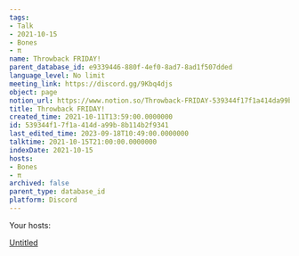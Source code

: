 ```yaml
---
tags:
- Talk
- 2021-10-15
- Bones
- π
name: Throwback FRIDAY!
parent_database_id: e9339446-880f-4ef0-8ad7-8ad1f507dded
language_level: No limit
meeting_link: https://discord.gg/9Kbq4djs
object: page
notion_url: https://www.notion.so/Throwback-FRIDAY-539344f17f1a414da99b8b114b2f9341
title: Throwback FRIDAY!
created_time: 2021-10-11T13:59:00.0000000
id: 539344f1-7f1a-414d-a99b-8b114b2f9341
last_edited_time: 2023-09-18T10:49:00.0000000
talktime: 2021-10-15T21:00:00.0000000
indexDate: 2021-10-15
hosts:
- Bones
- π
archived: false
parent_type: database_id
platform: Discord
---
```




Your hosts:

[Untitled](https://www.notion.so/482e61b02b9c4456b2b4fe86bb7544c6)   





